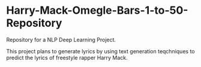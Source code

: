 # Harry-Mack-Omegle-Bars-1-to-50-Repository
Repository for a NLP Deep Learning Project.

This project plans to generate lyrics by using text generation teqchniques to predict the lyrics of freestyle rapper Harry Mack.
